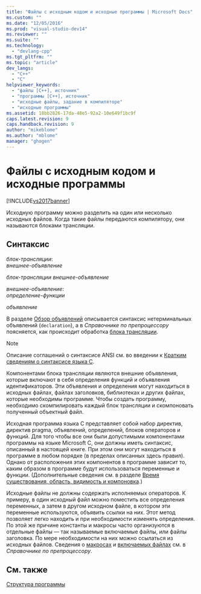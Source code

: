 ```yaml
---
title: "Файлы с исходным кодом и исходные программы | Microsoft Docs"
ms.custom: ""
ms.date: "12/05/2016"
ms.prod: "visual-studio-dev14"
ms.reviewer: ""
ms.suite: ""
ms.technology: 
  - "devlang-cpp"
ms.tgt_pltfrm: ""
ms.topic: "article"
dev_langs: 
  - "C++"
  - "C"
helpviewer_keywords: 
  - "файлы [C++], источник"
  - "программы [C++], источник"
  - "исходные файлы, задание в компиляторе"
  - "исходные программы"
ms.assetid: 18bb2826-17da-48e5-92a2-10e649f1bc9f
caps.latest.revision: 9
caps.handback.revision: 9
author: "mikeblome"
ms.author: "mblome"
manager: "ghogen"
---
```

# Файлы с исходным кодом и исходные программы
[!INCLUDE[vs2017banner](../assembler/inline/includes/vs2017banner.md)]

Исходную программу можно разделить на один или несколько исходных файлов. Когда такие файлы передаются компилятору, они называются блоками трансляции.  
  
## Синтаксис  
 *блок\-трансляции*:  
 *внешнее\-объявление*  
  
 *блок\-трансляции внешнее\-объявление*  
  
 *внешнее\-объявление*:  
 *определение\-функции*  
  
 *объявление*  
  
 В разделе [Обзор объявлений](../Topic/Overview%20of%20Declarations.md) описывается синтаксис нетерминальных объявлений \(`declaration`\), а в *Справочнике по препроцессору* поясняется, как происходит обработка [блока трансляции](../preprocessor/phases-of-translation.md).  
  
> [!NOTE]
>  Описание соглашений о синтаксисе ANSI см. во введении к [Кратким сведениям о синтаксисе языка C](../c-language/c-language-syntax-summary.md).  
  
 Компонентами блока трансляции являются внешние объявления, которые включают в себя определения функций и объявления идентификаторов.  Эти объявления и определения могут находиться в исходных файлах, файлах заголовков, библиотеках и других файлах, которые необходимы программе.  Чтобы создать программу, необходимо скомпилировать каждый блок трансляции и скомпоновать полученный объектный файл.  
  
 Исходная программа языка C представляет собой набор директив, директив pragma, объявлений, определений, блоков операторов и функций.  Для того чтобы все они были допустимыми компонентами программы на языке Microsoft C, они должны иметь синтаксис, описанный в настоящей книге. При этом они могут находиться в программе в любом порядке \(в пределах описанных здесь правил\).  Однако от расположения этих компонентов в программе зависит то, каким образом в программе будут использоваться переменные и функции. \(Дополнительные сведения см. в разделе [Время существования, область, видимость и компоновка](../Topic/Lifetime,%20Scope,%20Visibility,%20and%20Linkage.md).\)  
  
 Исходные файлы не должны содержать исполняемых операторов.  К примеру, в один исходный файл можно поместить все определения переменных, а затем в другом исходном файле, в котором эти переменные используются, объявить ссылки на них.  Этот метод позволяет легко находить и при необходимости изменять определения.  По этой же причине константы и макросы часто организуются в отдельные файлы — так называемые включаемые файлы, или файлы заголовка. По мере необходимости на них можно ссылаться из исходных файлов.  Сведения о [макросах](../Topic/Macros%20\(C-C++\).md) и [включаемых файлах](../preprocessor/hash-include-directive-c-cpp.md) см. в *Справочнике по препроцессору*.  
  
## См. также  
 [Структура программы](../c-language/program-structure.md)